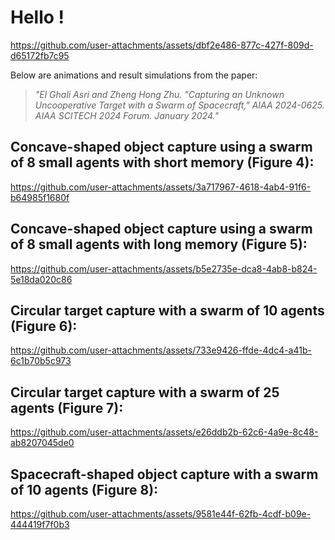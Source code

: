 # Hello !



https://github.com/user-attachments/assets/dbf2e486-877c-427f-809d-d65172fb7c95



Below are animations and result simulations from the paper:

>*"El Ghali Asri and Zheng Hong Zhu. "Capturing an Unknown Uncooperative Target with a Swarm of Spacecraft," AIAA 2024-0625. AIAA SCITECH 2024 Forum. January 2024."*

## **Concave-shaped object capture using a swarm of 8 small agents with short memory (Figure 4):**

https://github.com/user-attachments/assets/3a717967-4618-4ab4-91f6-b64985f1680f

## **Concave-shaped object capture using a swarm of 8 small agents with long memory (Figure 5):**

https://github.com/user-attachments/assets/b5e2735e-dca8-4ab8-b824-5e18da020c86

## **Circular target capture with a swarm of 10 agents (Figure 6):**

https://github.com/user-attachments/assets/733e9426-ffde-4dc4-a41b-6c1b70b5c973

## **Circular target capture with a swarm of 25 agents (Figure 7):**

https://github.com/user-attachments/assets/e26ddb2b-62c6-4a9e-8c48-ab8207045de0

## **Spacecraft-shaped object capture with a swarm of 10 agents (Figure 8):**

https://github.com/user-attachments/assets/9581e44f-62fb-4cdf-b09e-444419f7f0b3
